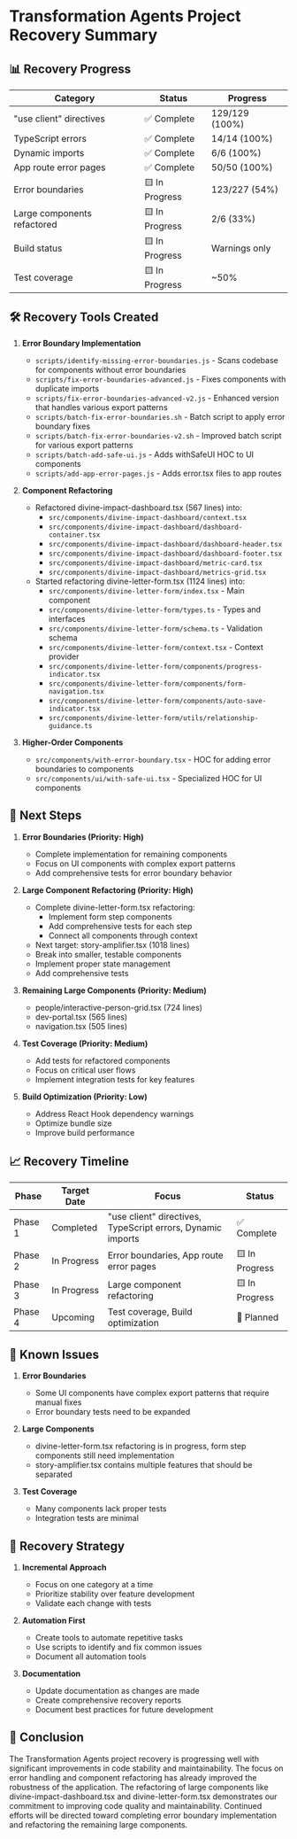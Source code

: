 # Transformation Agents Project Recovery Summary

## 📊 Recovery Progress

| Category | Status | Progress |
|----------|--------|----------|
| "use client" directives | ✅ Complete | 129/129 (100%) |
| TypeScript errors | ✅ Complete | 14/14 (100%) |
| Dynamic imports | ✅ Complete | 6/6 (100%) |
| App route error pages | ✅ Complete | 50/50 (100%) |
| Error boundaries | 🟨 In Progress | 123/227 (54%) |
| Large components refactored | 🟨 In Progress | 2/6 (33%) |
| Build status | 🟨 In Progress | Warnings only |
| Test coverage | 🟨 In Progress | ~50% |

## 🛠️ Recovery Tools Created

1. **Error Boundary Implementation**
   - `scripts/identify-missing-error-boundaries.js` - Scans codebase for components without error boundaries
   - `scripts/fix-error-boundaries-advanced.js` - Fixes components with duplicate imports
   - `scripts/fix-error-boundaries-advanced-v2.js` - Enhanced version that handles various export patterns
   - `scripts/batch-fix-error-boundaries.sh` - Batch script to apply error boundary fixes
   - `scripts/batch-fix-error-boundaries-v2.sh` - Improved batch script for various export patterns
   - `scripts/batch-add-safe-ui.js` - Adds withSafeUI HOC to UI components
   - `scripts/add-app-error-pages.js` - Adds error.tsx files to app routes

2. **Component Refactoring**
   - Refactored divine-impact-dashboard.tsx (567 lines) into:
     - `src/components/divine-impact-dashboard/context.tsx`
     - `src/components/divine-impact-dashboard/dashboard-container.tsx`
     - `src/components/divine-impact-dashboard/dashboard-header.tsx`
     - `src/components/divine-impact-dashboard/dashboard-footer.tsx`
     - `src/components/divine-impact-dashboard/metric-card.tsx`
     - `src/components/divine-impact-dashboard/metrics-grid.tsx`
   - Started refactoring divine-letter-form.tsx (1124 lines) into:
     - `src/components/divine-letter-form/index.tsx` - Main component
     - `src/components/divine-letter-form/types.ts` - Types and interfaces
     - `src/components/divine-letter-form/schema.ts` - Validation schema
     - `src/components/divine-letter-form/context.tsx` - Context provider
     - `src/components/divine-letter-form/components/progress-indicator.tsx`
     - `src/components/divine-letter-form/components/form-navigation.tsx`
     - `src/components/divine-letter-form/components/auto-save-indicator.tsx`
     - `src/components/divine-letter-form/utils/relationship-guidance.ts`

3. **Higher-Order Components**
   - `src/components/with-error-boundary.tsx` - HOC for adding error boundaries to components
   - `src/components/ui/with-safe-ui.tsx` - Specialized HOC for UI components

## 🎯 Next Steps

1. **Error Boundaries (Priority: High)**
   - Complete implementation for remaining components
   - Focus on UI components with complex export patterns
   - Add comprehensive tests for error boundary behavior

2. **Large Component Refactoring (Priority: High)**
   - Complete divine-letter-form.tsx refactoring:
     - Implement form step components
     - Add comprehensive tests for each step
     - Connect all components through context
   - Next target: story-amplifier.tsx (1018 lines)
   - Break into smaller, testable components
   - Implement proper state management
   - Add comprehensive tests

3. **Remaining Large Components (Priority: Medium)**
   - people/interactive-person-grid.tsx (724 lines)
   - dev-portal.tsx (565 lines)
   - navigation.tsx (505 lines)

4. **Test Coverage (Priority: Medium)**
   - Add tests for refactored components
   - Focus on critical user flows
   - Implement integration tests for key features

5. **Build Optimization (Priority: Low)**
   - Address React Hook dependency warnings
   - Optimize bundle size
   - Improve build performance

## 📈 Recovery Timeline

| Phase | Target Date | Focus | Status |
|-------|-------------|-------|--------|
| Phase 1 | Completed | "use client" directives, TypeScript errors, Dynamic imports | ✅ Complete |
| Phase 2 | In Progress | Error boundaries, App route error pages | 🟨 In Progress |
| Phase 3 | In Progress | Large component refactoring | 🟨 In Progress |
| Phase 4 | Upcoming | Test coverage, Build optimization | 📅 Planned |

## 🚧 Known Issues

1. **Error Boundaries**
   - Some UI components have complex export patterns that require manual fixes
   - Error boundary tests need to be expanded

2. **Large Components**
   - divine-letter-form.tsx refactoring is in progress, form step components still need implementation
   - story-amplifier.tsx contains multiple features that should be separated

3. **Test Coverage**
   - Many components lack proper tests
   - Integration tests are minimal

## 🔄 Recovery Strategy

1. **Incremental Approach**
   - Focus on one category at a time
   - Prioritize stability over feature development
   - Validate each change with tests

2. **Automation First**
   - Create tools to automate repetitive tasks
   - Use scripts to identify and fix common issues
   - Document all automation tools

3. **Documentation**
   - Update documentation as changes are made
   - Create comprehensive recovery reports
   - Document best practices for future development

## 📝 Conclusion

The Transformation Agents project recovery is progressing well with significant improvements in code stability and maintainability. The focus on error handling and component refactoring has already improved the robustness of the application. The refactoring of large components like divine-impact-dashboard.tsx and divine-letter-form.tsx demonstrates our commitment to improving code quality and maintainability. Continued efforts will be directed toward completing error boundary implementation and refactoring the remaining large components. 